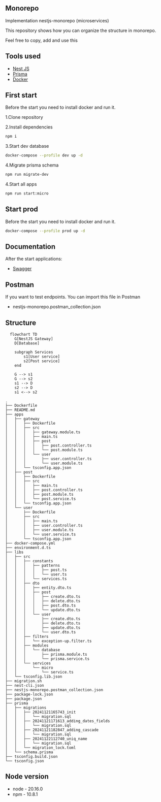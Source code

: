 ## Monorepo

Implementation nestjs-monorepo (microservices)

This repository shows how you can organize the structure in monorepo.

Feel free to copy, add and use this

## Tools used

-  [Nest JS](https://nestjs.com/)
-  [Prisma](https://www.prisma.io/)
-  [Docker](https://www.docker.com/)

## First start

Before the start you need to install docker and run it.

1.Clone repository

2.Install dependencies

```bash
npm i
```

3.Start dev database

```bash
docker-compose --profile dev up -d 
```

4.Migrate prisma schema

```bash
npm run migrate-dev
```

4.Start all apps

```bash
npm run start:micro
```

## Start prod

Before the start you need to install docker and run it.


```bash
docker-compose --profile prod up -d 
```

## Documentation

After the start applications:

-  [Swagger](http://localhost:3000/api-documentation)

## Postman

If you want to test endpoints. You can import this file in Postman

- nestjs-monorepo.postman_collection.json

## Structure

```mermaid
  flowchart TD
    G[NestJS Gateway]
    D[Database]

    subgraph Services
        s1[User service]
        s2[Post service]
    end

    G --> s1
    G --> s2
    s1 --> D
    s2 --> D
    s1 <--> s2
```

```
.
├── Dockerfile
├── README.md
├── apps
│   ├── gateway
│   │   ├── Dockerfile
│   │   ├── src
│   │   │   ├── gateway.module.ts
│   │   │   ├── main.ts
│   │   │   ├── post
│   │   │   │   ├── post.controller.ts
│   │   │   │   └── post.module.ts
│   │   │   └── user
│   │   │       ├── user.controller.ts
│   │   │       └── user.module.ts
│   │   └── tsconfig.app.json
│   ├── post
│   │   ├── Dockerfile
│   │   ├── src
│   │   │   ├── main.ts
│   │   │   ├── post.controller.ts
│   │   │   ├── post.module.ts
│   │   │   └── post.service.ts
│   │   └── tsconfig.app.json
│   └── user
│       ├── Dockerfile
│       ├── src
│       │   ├── main.ts
│       │   ├── user.controller.ts
│       │   ├── user.module.ts
│       │   └── user.service.ts
│       └── tsconfig.app.json
├── docker-compose.yml
├── environment.d.ts
├── libs
│   ├── src
│   │   ├── constants
│   │   │   ├── patterns
│   │   │   │   ├── post.ts
│   │   │   │   └── user.ts
│   │   │   └── services.ts
│   │   ├── dto
│   │   │   ├── entity.dto.ts
│   │   │   ├── post
│   │   │   │   ├── create.dto.ts
│   │   │   │   ├── delete.dto.ts
│   │   │   │   ├── post.dto.ts
│   │   │   │   └── update.dto.ts
│   │   │   └── user
│   │   │       ├── create.dto.ts
│   │   │       ├── delete.dto.ts
│   │   │       ├── update.dto.ts
│   │   │       └── user.dto.ts
│   │   ├── filters
│   │   │   └── exception-up.filter.ts
│   │   ├── modules
│   │   │   └── database
│   │   │       ├── prisma.module.ts
│   │   │       └── prisma.service.ts
│   │   └── services
│   │       └── micro
│   │           └── service.ts
│   └── tsconfig.lib.json
├── migration.sh
├── nest-cli.json
├── nestjs-monorepo.postman_collection.json
├── package-lock.json
├── package.json
├── prisma
│   ├── migrations
│   │   ├── 20241121165743_init
│   │   │   └── migration.sql
│   │   ├── 20241121171613_adding_dates_fields
│   │   │   └── migration.sql
│   │   ├── 20241121182847_adding_cascade
│   │   │   └── migration.sql
│   │   ├── 20241122112740_uniq_name
│   │   │   └── migration.sql
│   │   └── migration_lock.toml
│   └── schema.prisma
├── tsconfig.build.json
└── tsconfig.json

```

## Node version

- node - 20.16.0
- npm - 10.8.1


